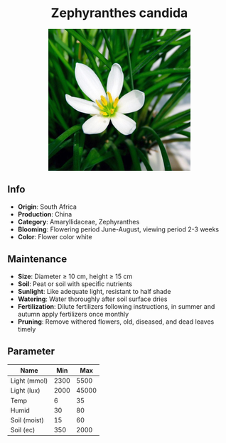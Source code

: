 <h1 align='center'>Zephyranthes candida</h1>
<p align="center">
    <img 
        align='center'
        width='320'
        src="../images/zephyranthes candida.png" 
        alt='Zephyranthes candida' />
</p>

## Info

 - **Origin**: South Africa
 - **Production**: China
 - **Category**: Amaryllidaceae, Zephyranthes
 - **Blooming**: Flowering period June-August, viewing period 2-3 weeks
 - **Color**: Flower color white

## Maintenance

 - **Size**: Diameter ≥ 10 cm, height ≥ 15 cm
 - **Soil**: Peat or soil with specific nutrients
 - **Sunlight**: Like adequate light, resistant to half shade
 - **Watering**: Water thoroughly after soil surface dries
 - **Fertilization**: Dilute fertilizers following instructions, in summer and autumn apply fertilizers once monthly
 - **Pruning**: Remove withered flowers, old, diseased, and dead leaves timely

## Parameter

| Name         | Min  | Max   |
|--------------|------|-------|
| Light (mmol) | 2300 | 5500  |
| Light (lux)  | 2000 | 45000 |
| Temp         | 6    | 35    |
| Humid        | 30   | 80    |
| Soil (moist) | 15   | 60    |
| Soil (ec)    | 350  | 2000  |